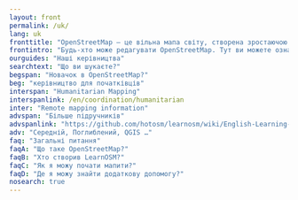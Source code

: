```yaml
---
layout: front
permalink: /uk/
lang: uk
fronttitle: "OpenStreetMap — це вільна мапа світу, створена зростаючою спільнотою маперів."
frontintro: "Будь-хто може редагувати OpenStreetMap. Тут ви можете ознайомитись з простими покроковими посібниками від LearnOSM, що допомагають всім бажаючим почати робити свій внесок в розвиток OpenStreetMap, використовувати OpenStreetMap, а також використовувати дані OpenStreetMap. Якщо у вас є бажання провести семінар з OpenStreetMap, ознайомтесь із навчальними матеріалами."
ourguides: "Наші керівництва"
searchtext: "Що ви шукаєте?"
begspan: "Новачок в OpenStreetMap?"
beg: "керівництво для початківців"
interspan: "Humanitarian Mapping"
interspanlink: /en/coordination/humanitarian
inter: "Remote mapping information"
advspan: "Більше підручників"
advspanlink: "https://github.com/hotosm/learnosm/wiki/English-Learning-Guides"
adv: "Середній, Поглиблений, QGIS …"
faq: "Загальні питання"
faqA: "Що таке OpenStreetMap?"
faqB: "Хто створив LearnOSM?"
faqC: "Як я можу почати мапити?"
faqD: "Де я можу знайти додаткову допомогу?"
nosearch: true
---
```

